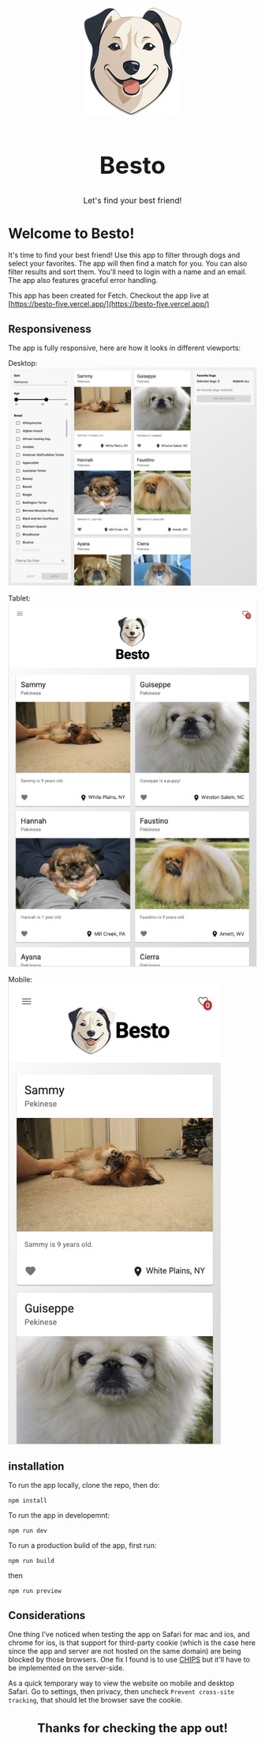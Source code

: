 <div id="user-content-toc" align="center"><img src="./src//assets/logo-small.png" />
    <h1 style="font-size:48px;">Besto</h1>
    <h3 style="font-size:16px;font-weight:400;">Let's find your best friend!</h3>
</div>

# Welcome to Besto!

It's time to find your best friend! Use this app to filter through dogs and select your favorites. The app will then find a match for you. You can also filter results and sort them. You'll need to login with a name and an email. The app also features graceful error handling.

This app has been created for Fetch. Checkout the app live at [https://besto-five.vercel.app/](https://besto-five.vercel.app/)

## Responsiveness

The app is fully responsive, here are how it looks in different viewports:

Desktop: <br>
![desktop view](./src//assets/desktop-screenshot.png)

Tablet: <br>
![tablet view](./src//assets/tablet-screenshot.png)

Mobile: <br>
![mobile view](./src//assets/mobile-screenshot.png)

## installation

To run the app locally, clone the repo, then do:

```
npm install
```

To run the app in developemnt:

```
npm run dev
```

To run a production build of the app, first run:

```
npm run build
```

then

```
npm run preview
```

## Considerations

One thing I've noticed when testing the app on Safari for mac and ios, and chrome for ios, is that support for third-party cookie (which is the case here since the app and server are not hosted on the same domain) are being blocked by those browsers. One fix I found is to use [CHIPS](https://privacysandbox.google.com/cookies/chips) but it'll have to be implemented on the server-side.

As a quick temporary way to view the website on mobile and desktop Safari. Go to settings, then privacy, then uncheck `Prevent cross-site tracking`, that should let the browser save the cookie.

<h3 style="font-size:24px;" align="center">Thanks for checking the app out!</h3>
